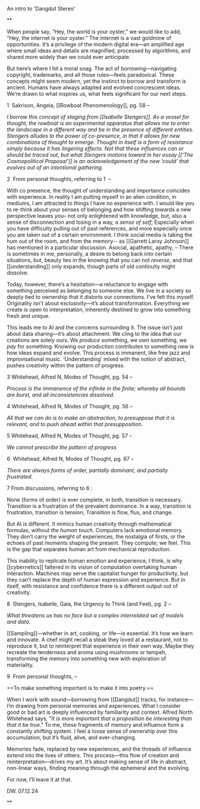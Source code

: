 An intro to 'Dangdut Stereo'

**

When people say, “Hey, the world is your oyster,” we would like to add, “Hey, the internet is your oyster.” The internet is a vast goldmine of opportunities. It’s a privilege of the modern digital era—an amplified age where small ideas and details are magnified, processed by algorithms, and shared more widely than we could ever anticipate.

But here’s where I hit a moral snag. The act of borrowing—navigating copyright, trademarks, and all those rules—feels paradoxical. These concepts might seem modern, yet the instinct to borrow and transform is ancient. Humans have always adapted and evolved concrescent ideas. We’re drawn to what inspires us, what feels significant for our next steps.



1  Sakrison, Angela, [[Rowboat Phenomenology]], pg. 58 – 

*I borrow this concept of staging from [[Isabelle Stengers]]. As a vessel for thought, the rowboat is an experimental apparatus that allows me to enter the landscape in a different way and be in the presence of different entities. Stengers alludes to the power of co-presence, in that it allows for new combinations of thought to emerge. Thought in itself is a form of resistance simply because it has lingering effects. Not that these influences can or should be traced out, but what Stengers motions toward in her essay [[‘The Cosmopolitical Proposal’]] is an acknowledgement of the new ‘could’ that evolves out of an intentional gathering.*

2  From personal thoughts, referring to 1  –

With co presence, the thought of understanding and importance coincides with experience. In reality I am putting myself in an alien condition, in mediums, I am attracted to things I have no experience with. I would like you to re-think about your senses of belonging and how shifting towards a new perspective leaves you– not only enlightened with knowledge, but, also a sense of disconnection and losing in a way, a *sense of self*; Especially when you have difficulty pulling out of past references, and more especially once you are taken out of a certain environment. I think social media is taking the hum out of the room, and from the memory-- as [[Garrett Laroy Johnson]] has mentioned in a particular discussion. Asocial, apathetic, apathy, – There is sometimes in me, personally, a desire to belong back into certain situations, but, beauty lies in the knowing that you can not *reverse*, and that [[understanding]] only expands, though parts of old continuity might dissolve.

  

Today, however, there’s a hesitation—a reluctance to engage with something perceived as belonging to someone else. We live in a society so deeply tied to ownership that it distorts our connections. I’ve felt this myself. Originality isn’t about exclusivity—it’s about transformation. Everything we create is open to interpretation, inherently destined to grow into something fresh and unique.
  

This leads me to AI and the concerns surrounding it. The issue isn’t just about data sharing—it’s about attachment. We cling to the idea that our creations are solely ours. We *produce* something, we *own* something, we *pay* for something. Knowing our production contributes to something new is how ideas expand and evolve. This process is immanent, like free jazz and improvisational music. ‘Understanding’ mixed with the notion of abstract, pushes creativity within the pattern of progress.

  

3 Whitehead, Alfred N, Modes of Thought, pg. 54 – 

*Process is the immanence of the infinite in the finite; whereby all bounds are burst, and all inconsistencies dissolved.*

4 Whitehead, Alfred N, Modes of Thought, pg. 56 – 

*All that we can do is to make an abstraction, to presuppose that it is relevant, and to push ahead within that presupposition.*

5 Whitehead, Alfred N, Modes of Thought, pg. 57 – 

*We cannot prescribe the pattern of progress*

6  Whitehead, Alfred N, Modes of Thought, pg. 87 – 

*There are always forms of order, partially dominant, and partially frustrated.*

7 From discussions, referring to 6 : 

None (forms of order) is ever complete, in both, transition is necessary. Transition is a frustration of the prevalent dominance. In a way, transition is frustration, transition is tension; Transition is flow, flux, and change.

  

But AI is different. It mimics human creativity through mathematical formulas, without *the* *human touch*. Computers lack emotional memory. They don’t carry the weight of experiences, the nostalgia of firsts, or the echoes of past moments shaping the present. They compute; we feel. This is the gap that separates human art from mechanical reproduction.


This inability to replicate human emotion and experience, I think, is why [[cybernetics]] faltered in its vision of computation overtaking human interaction. Machines may serve the capitalist hunger for productivity, but they can’t replace the depth of human expression and experience. But in itself, with resistance and confidence there is a different output out of creativity.

  

8  Stengers, Isabelle, Gaia, the Urgency to Think (and Feel), pg. 2 – 

*What threatens us has no face but a complex interrelated set of models and data.* 

  

[[Sampling]]—whether in art, cooking, or life—is essential. It’s how we learn and innovate. A chef might recall a steak they loved at a restaurant, not to reproduce it, but to reinterpret that experience in their own way. Maybe they recreate the tenderness and aroma using mushrooms or tempeh, transforming the memory into something new with exploration of materiality. 



9  From personal thoughts, – 

==To make something important is to make it into poetry.==

  

When I work with sound—borrowing from [[Dangdut]] tracks, for instance—I’m drawing from personal memories and experiences. What I consider good or bad art is deeply influenced by familiarity and context. Alfred North Whitehead says, "*It is more important that a proposition be interesting than that it be true*." To me, these fragments of memory and influence form a constantly shifting system. I feel a loose sense of ownership over this accumulation, but it’s fluid, alive, and ever-changing.

Memories fade, replaced by new experiences, and the threads of influence extend into the lives of others. This process—this flow of creation and reinterpretation—drives my art. It’s about making sense of life in abstract, non-linear ways, finding meaning through the ephemeral and the evolving.

For now, I’ll leave it at that.


DW.
07.12.24

**